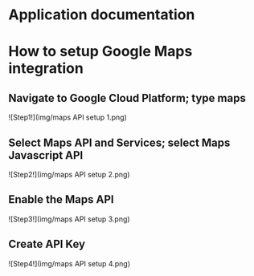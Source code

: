 # Application documentation

# How to setup Google Maps integration

## Navigate to Google Cloud Platform; type maps
![Step1!](img/maps API setup 1.png)

## Select Maps API and Services; select Maps Javascript API
![Step2!](img/maps API setup 2.png)

## Enable the Maps API
![Step3!](img/maps API setup 3.png)

## Create API Key
![Step4!](img/maps API setup 4.png)